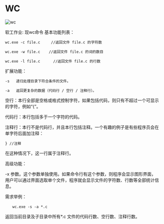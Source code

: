 # WC

![wc](https://note.youdao.com/yws/public/resource/7a96c956afc5000fec65397c4cb7c628/xmlnote/7E687711661049E68F4DC0107872949F/10367)

软工作业: 现wc命令
基本功能列表：
```
wc.exe -c file.c     //返回文件 file.c 的字符数

wc.exe -w file.c    //返回文件 file.c 的词的数目  

wc.exe -l file.c      //返回文件 file.c 的行数
```

扩展功能：

    -s   递归处理目录下符合条件的文件。
    
    -a   返回更复杂的数据（代码行 / 空行 / 注释行）。

空行：本行全部是空格或格式控制字符，如果包括代码，则只有不超过一个可显示的字符，例如“{”。

代码行：本行包括多于一个字符的代码。

注释行：本行不是代码行，并且本行包括注释。一个有趣的例子是有些程序员会在单字符后面加注释：

    } //注释
在这种情况下，这一行属于注释行。

[file_name]: 文件或目录名，可以处理一般通配符。

高级功能：

 -x 参数。这个参数单独使用。如果命令行有这个参数，则程序会显示图形界面，用户可以通过界面选取单个文件，程序就会显示文件的字符数、行数等全部统计信息。

需求举例：
```
　　wc.exe -s -a *.c
```

返回当前目录及子目录中所有*.c 文件的代码行数、空行数、注释行数。
